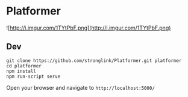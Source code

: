 # Platformer
![http://i.imgur.com/1TYtPbF.png](http://i.imgur.com/1TYtPbF.png)

## Dev
```
git clone https://github.com/stronglink/Platformer.git platformer
cd platformer
npm install
npm run-script serve
```

Open your browser and navigate to `http://localhost:5000/`
